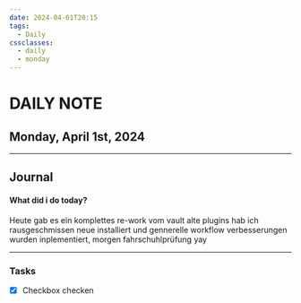 ```yaml
---
date: 2024-04-01T20:15
tags:
  - Daily
cssclasses:
  - daily
  - monday
---
```

# DAILY NOTE
## Monday, April 1st, 2024
***
## Journal
#### What did i do today?
Heute gab es ein komplettes re-work vom vault alte plugins hab ich rausgeschmissen neue installiert und gennerelle workflow verbesserungen wurden inplementiert, morgen fahrschuhlprüfung yay
***
### Tasks
- [x] Checkbox checken
